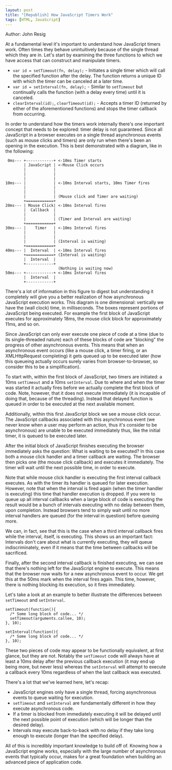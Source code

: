 ```yaml
---
layout: post
title: "[Republish] How JavaScript Timers Work"
tags: [HTML, JavaScript]
---
```


Author: John Resig

At a fundamental level it's important to understand how JavaScript timers work. Often times they behave unintuitively because of the single thread which they are in. Let's start by examining the three functions to which we have access that can construct and manipulate timers.

* `var id = setTimeout(fn, delay);` - Initiates a single timer which will call the specified function after the delay. The function returns a unique ID with which the timer can be canceled at a later time.
* `var id = setInterval(fn, delay);` - Similar to	`setTimeout` but continually calls the function (with a delay every time) until it is canceled.
* `clearInterval(id);`, `clearTimeout(id);` - Accepts a timer ID (returned by either of the aforementioned functions) and stops the timer callback from occurring.

In order to understand how the timers work internally there's one important concept that needs to be explored: timer delay is not guaranteed. Since all JavaScript in a browser executes on a single thread asynchronous events (such as mouse clicks and timers) are only run when there's been an opening in the execution. This is best demonstrated with a diagram, like in the following:

	 0ms--- +------------+ <-10ms Timer starts
	        | JavaScript | <-Mouse Click occurs
	        |            |
	        |            |
	        |            |
	10ms--- |            | <-10ms Interval starts, 10ms Timer fires
	        |            |   
	        |            |
	        |            | (Mouse click and Timer are waiting)
	        +============+
	20ms--- | Mouse Click| <-10ms Interval fires
	        |  Callback  |
	        |            |
	        |            | (Timer and Interval are waiting)
	        +============+
	30ms--- |    Timer   | <-10ms Interval fires
	        |            |
	        |            |
	        |            | (Interval is waiting)
	        +============+
	40ms--- |  Interval  | <-10ms Interval fires
	        +============+ (Interval is waiting)
	        |  Interval  |
	        +------------+ 
	                       (Nothing is waiting now)
	50ms--- +------------+ <-10ms Interval fires
	        |  Interval  |
	        +------------+

There's a lot of information in this figure to digest but understanding it completely will give you a better realization of how asynchronous JavaScript execution works. This diagram is one dimensional: vertically we have the (wall clock) time, in milliseconds. The boxes represent portions of JavaScript being executed. For example the first block of JavaScript executes for approximately 18ms, the mouse click block for approximately 11ms, and so on.

Since JavaScript can only ever execute one piece of code at a time (due to its single-threaded nature) each of these blocks of code are "blocking" the progress of other asynchronous events. This means that when an asynchronous event occurs (like a mouse click, a timer firing, or an XMLHttpRequest completing) it gets queued up to be executed later (how this queueing actually occurs surely varies from browser-to-browser, so consider this to be a simplification).

To start with, within the first block of JavaScript, two timers are initiated: a 10ms `setTimeout` and a 10ms `setInterval`. Due to where and when the timer was started it actually fires before we actually complete the first block of code. Note, however, that it does not execute immediately (it is incapable of doing that, because of the threading). Instead that delayed function is queued in order to be executed at the next available moment.

Additionally, within this first JavaScript block we see a mouse click occur. The JavaScript callbacks associated with this asynchronous event (we never know when a user may perform an action, thus it's consider to be asynchronous) are unable to be executed immediately thus, like the initial timer, it is queued to be executed later.

After the initial block of JavaScript finishes executing the browser immediately asks the question: What is waiting to be executed? In this case both a mouse click handler and a timer callback are waiting. The browser then picks one (the mouse click callback) and executes it immediately. The timer will wait until the next possible time, in order to execute.

Note that while mouse click handler is executing the first interval callback executes. As with the timer its handler is queued for later execution. However, note that when the interval is fired again (when the timer handler is executing) this time that handler execution is dropped. If you were to queue up all interval callbacks when a large block of code is executing the result would be a bunch of intervals executing with no delay between them, upon completion. Instead browsers tend to simply wait until no more interval handlers are queued (for the interval in question) before queuing more.

We can, in fact, see that this is the case when a third interval callback fires while the interval, itself, is executing. This shows us an important fact: Intervals don't care about what is currently executing, they will queue indiscriminately, even if it means that the time between callbacks will be sacrificed.

Finally, after the second interval callback is finished executing, we can see that there's nothing left for the JavaScript engine to execute. This means that the browser now waits for a new asynchronous event to occur. We get this at the 50ms mark when the interval fires again. This time, however, there is nothing blocking its execution, so it fires immediately.

Let's take a look at an example to better illustrate the differences between `setTimeout` and `setInterval`.

	setTimeout(function(){
	  /* Some long block of code... */
	  setTimeout(arguments.callee, 10);
	}, 10);
	
	setInterval(function(){
	  /* Some long block of code... */
	}, 10);

These two pieces of code may appear to be functionally equivalent, at first glance, but they are not. Notably the `setTimeout` code will always have at least a 10ms delay after the previous callback execution (it may end up being more, but never less) whereas the `setInterval` will attempt to execute a callback every 10ms regardless of when the last callback was executed.

There's a lot that we've learned here, let's recap:

* JavaScript engines only have a single thread, forcing asynchronous events to queue waiting for execution.
* `setTimeout` and `setInterval` are fundamentally different in how they execute asynchronous code.
* If a timer is blocked from immediately executing it will be delayed until the next possible point of execution (which will be longer than the desired delay).
* Intervals may execute back-to-back with no delay if they take long enough to execute (longer than the specified delay).

All of this is incredibly important knowledge to build off of. Knowing how a JavaScript engine works, especially with the large number of asynchronous events that typically occur, makes for a great foundation when building an advanced piece of application code.

